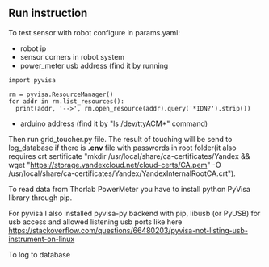 

## Run instruction
To test sensor with robot configure in params.yaml:
 - robot ip
 - sensor corners in robot system
 - power_meter usb address (find it by running
  ```
import pyvisa

rm = pyvisa.ResourceManager()
for addr in rm.list_resources():
    print(addr, '-->', rm.open_resource(addr).query('*IDN?').strip())
 ```
 - arduino address (find it by "ls /dev/ttyACM*" command)

Then run grid_toucher.py file. The result of touching will be send to log_database if there is **.env** file with passwords in root folder(it also requires crt sertificate "mkdir /usr/local/share/ca-certificates/Yandex &&
wget "https://storage.yandexcloud.net/cloud-certs/CA.pem" -O /usr/local/share/ca-certificates/Yandex/YandexInternalRootCA.crt").

To read data from Thorlab PowerMeter you have to install python PyVisa library through pip.

For pyvisa I also installed pyvisa-py backend with pip, libusb (or PyUSB) for usb access and allowed listening usb ports like here https://stackoverflow.com/questions/66480203/pyvisa-not-listing-usb-instrument-on-linux

To log to database
